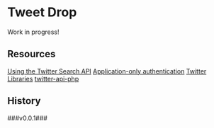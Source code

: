 Tweet Drop
===================

Work in progress!

Resources
---------
[Using the Twitter Search API](https://dev.twitter.com/docs/using-search)
[Application-only authentication](https://dev.twitter.com/docs/auth/application-only-auth)
[Twitter Libraries](https://dev.twitter.com/docs/twitter-libraries)
[twitter-api-php](https://github.com/J7mbo/twitter-api-php)

History
-------
###v0.0.1###
